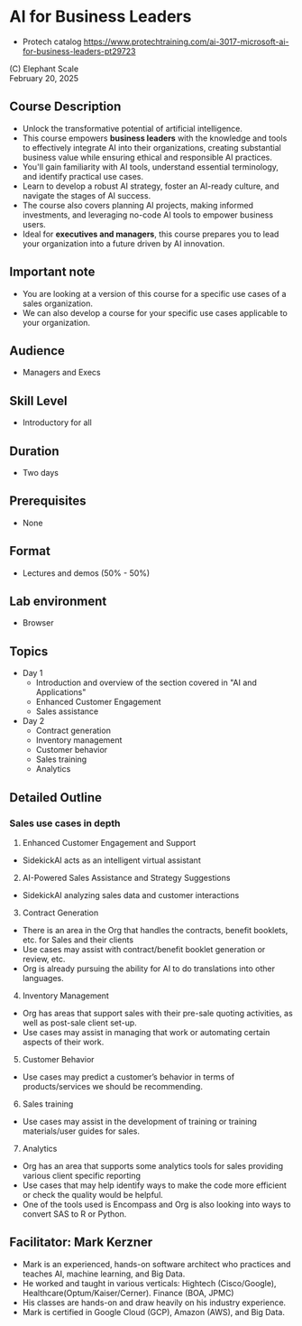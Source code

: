# AI for Business Leaders
* Protech catalog https://www.protechtraining.com/ai-3017-microsoft-ai-for-business-leaders-pt29723

(C) Elephant Scale  
February 20, 2025

## Course Description

* Unlock the transformative potential of artificial intelligence. 
* This course empowers **business leaders** with the knowledge and tools to effectively integrate AI into their organizations, creating substantial business value while ensuring ethical and responsible AI practices. 
* You'll gain familiarity with AI tools, understand essential terminology, and identify practical use cases. 
* Learn to develop a robust AI strategy, foster an AI-ready culture, and navigate the stages of AI success. 
* The course also covers planning AI projects, making informed investments, and leveraging no-code AI tools to empower business users. 
* Ideal for **executives and managers**, this course prepares you to lead your organization into a future driven by AI innovation.

## Important note
* You are looking at a version of this course for a specific use cases of a sales organization.
* We can also develop a course for your specific use cases applicable to your organization. 

## Audience
* Managers and Execs

## Skill Level

* Introductory for all

## Duration
* Two days

## Prerequisites
* None

## Format
* Lectures and demos (50% - 50%)

## Lab environment
* Browser

## Topics

* Day 1
  * Introduction and overview of the section covered in "AI and Applications"
  * Enhanced Customer Engagement
  * Sales assistance
 * Day 2
   * Contract generation
   * Inventory management
   * Customer behavior
   * Sales training
   * Analytics

## Detailed Outline

### Sales use cases in depth
1. Enhanced Customer Engagement and Support
  * SidekickAI acts as an intelligent virtual assistant
2. AI-Powered Sales Assistance and Strategy Suggestions
  * SidekickAI analyzing sales data and customer interactions
3. Contract Generation
  * There is an area in the Org that handles the contracts, benefit booklets, etc. for Sales and their clients
  * Use cases may assist with contract/benefit booklet generation or review, etc.
  * Org is already pursuing the ability for AI to do translations into other languages.
4. Inventory Management
  * Org has areas that support sales with their pre-sale quoting activities, as well as post-sale client set-up.
  * Use cases may assist in managing that work or automating certain aspects of their work.
5. Customer Behavior
  * Use cases may predict a customer’s behavior in terms of products/services we should be recommending.
6. Sales training
  * Use cases may assist in the development of training or training materials/user guides for sales.
7. Analytics
  * Org has an area that supports some analytics tools for sales providing various client specific reporting
  * Use cases that may help identify ways to make the code more efficient or check the quality would be helpful.
  * One of the tools used is Encompass and Org is also looking into ways to convert SAS to R or Python.

## Facilitator: Mark Kerzner
* Mark is an experienced, hands-on software architect who practices and teaches AI, machine learning, and Big Data.
* He worked and taught in various verticals: Hightech (Cisco/Google), Healthcare(Optum/Kaiser/Cerner). Finance (BOA, JPMC)
* His classes are hands-on and draw heavily on his industry experience.
* Mark is certified in Google Cloud (GCP), Amazon (AWS), and Big Data.

